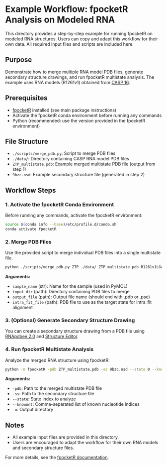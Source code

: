 
# Example Workflow: fpocketR Analysis on Modeled RNA

This directory provides a step-by-step example for running fpocketR on modeled RNA structures. Users can copy and adapt this workflow for their own data. All required input files and scripts are included here.

## Purpose
Demonstrate how to merge multiple RNA model PDB files, generate secondary structure drawings, and run fpocketR multistate analysis. The example uses RNA models (R1261v1) obtained from [CASP 16](https://predictioncenter.org/casp16/index.cgi).

## Prerequisites
- [fpocketR](https://github.com/Weeks-UNC/fpocketR) installed (see main package instructions)
- Activate the fpocketR conda environment before running any commands
- Python (recommended: use the version provided in the fpocketR environment)

## File Structure
- `./scripts/merge_pdb.py`: Script to merge PDB files
- `./data/`: Directory containing CASP RNA model PDB files
- `ZTP_multistate.pdb`: Example merged multistate PDB file (output from step 1)
- `9bzc.nsd`: Example secondary structure file (generated in step 2)

## Workflow Steps

### 1. Activate the fpocketR Conda Environment
Before running any commands, activate the fpocketR environment:

```bash
source $(conda info --base)/etc/profile.d/conda.sh
conda activate fpocketR
```

### 2. Merge PDB Files
Use the provided script to merge individual PDB files into a single multistate file.

```bash
python ./scripts/merge_pdb.py ZTP ./data/ ZTP_multistate.pdb R1261v1LG408_1.pdb
```

**Arguments:**
- `sample_name` (str): Name for the sample (used in PyMOL)
- `input_dir` (path): Directory containing PDB files to merge
- `output_file` (path): Output file name (should end with .pdb or .pse)
- `intra_fit_file` (path): PDB file to use as the target state for intra_fit alignment

### 3. (Optional) Generate Secondary Structure Drawing
You can create a secondary structure drawing from a PDB file using [RNApdbee 2.0](http://rnapdbee.cs.put.poznan.pl/) and [Structure Editor](https://rna.urmc.rochester.edu/GUI/html/StructureEditor.html). 

### 4. Run fpocketR Multistate Analysis
Analyze the merged RNA structure using fpocketR:

```bash
python -m fpocketR -pdb ZTP_multistate.pdb -ss 9bzc.nsd --state 0 --knownnt 78,85,86,14 -o ZTP_multistate_out
```

**Arguments:**
- `-pdb`: Path to the merged multistate PDB file
- `-ss`: Path to the secondary structure file
- `--state`: State index to analyze
- `--knownnt`: Comma-separated list of known nucleotide indices
- `-o`: Output directory

## Notes
- All example input files are provided in this directory.
- Users are encouraged to adapt the workflow for their own RNA models and secondary structure files.

For more details, see the [fpocketR documentation](https://github.com/Weeks-UNC/fpocketR).